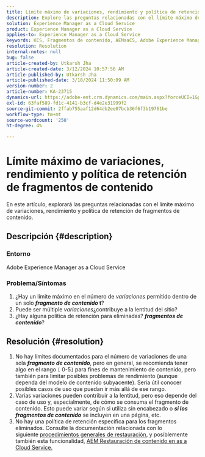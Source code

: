 ```yaml
---
title: Límite máximo de variaciones, rendimiento y política de retención de fragmentos de contenido
description: Explore las preguntas relacionadas con el límite máximo de variaciones, el rendimiento y la política de retención de fragmentos de contenido.
solution: Experience Manager as a Cloud Service
product: Experience Manager as a Cloud Service
applies-to: Experience Manager as a Cloud Service
keywords: KCS, Fragmentos de contenido, AEMaaCS, Adobe Experience Manager
resolution: Resolution
internal-notes: null
bug: false
article-created-by: Utkarsh Jha
article-created-date: 3/12/2024 10:57:56 AM
article-published-by: Utkarsh Jha
article-published-date: 3/18/2024 11:50:09 AM
version-number: 2
article-number: KA-23715
dynamics-url: https://adobe-ent.crm.dynamics.com/main.aspx?forceUCI=1&pagetype=entityrecord&etn=knowledgearticle&id=fcf6705a-5fe0-ee11-904d-6045bd0063aa
exl-id: 63faf589-fd1c-4141-b3cf-d4e2e31999f2
source-git-commit: 2ffab755aaf12d64db2ee07bcb36f6f3b19761be
workflow-type: tm+mt
source-wordcount: '250'
ht-degree: 4%

---
```


# Límite máximo de variaciones, rendimiento y política de retención de fragmentos de contenido


En este artículo, explorará las preguntas relacionadas con el límite máximo de variaciones, rendimiento y política de retención de fragmentos de contenido.

## Descripción {#description}


### Entorno

Adobe Experience Manager as a Cloud Service

### Problema/Síntomas

1. ¿Hay un límite máximo en el número de *variaciones* permitido dentro de un solo <b>*fragmento de contenido* t</b>?
2. Puede ser múltiple *variaciones*¿contribuye a la lentitud del sitio?
3. ¿Hay alguna política de retención para eliminadas? <b>*fragmentos de contenido</b>*?



## Resolución {#resolution}


1. No hay límites documentados para el número de variaciones de una sola <b>*fragmento de contenido</b>*, pero en general, se recomienda tener algo en el rango `[` 0-5`]`  para fines de mantenimiento de contenido, pero también para limitar posibles problemas de rendimiento (aunque dependa del modelo de contenido subyacente). Sería útil conocer posibles casos de uso que puedan ir más allá de ese rango.
2. Varias variaciones pueden contribuir a la lentitud, pero eso depende del caso de uso y, especialmente, de cómo se consuma el fragmento de contenido. Esto puede variar según si utiliza sin encabezado o <b>*si los fragmentos de contenido</b>* se incluyen en una página, etc.
3. No hay una política de retención específica para los fragmentos eliminados. Consulte la documentación relacionada con lo siguiente [procedimientos generales de restauración](https://experienceleague.adobe.com/docs/experience-cloud-kcs/kbarticles/KA-23505.html?lang=en), y posiblemente también esta funcionalidad, [AEM Restauración de contenido en as a Cloud Service.](https://experienceleague.adobe.com/docs/experience-manager-cloud-service/content/operations/restore.html?lang=es)
